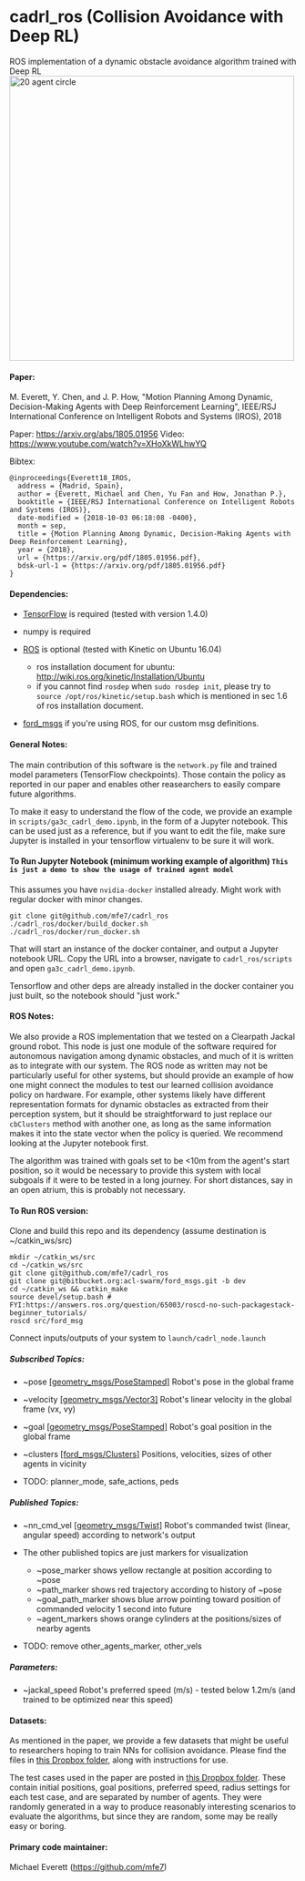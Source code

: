 # cadrl_ros (Collision Avoidance with Deep RL)

ROS implementation of a dynamic obstacle avoidance algorithm trained with Deep RL
<img src="misc/A3C_20agents_0.png" width="500" alt="20 agent circle">

#### Paper:

M. Everett, Y. Chen, and J. P. How, "Motion Planning Among Dynamic, Decision-Making Agents with Deep Reinforcement Learning", IEEE/RSJ International Conference on Intelligent Robots and Systems (IROS), 2018

Paper: https://arxiv.org/abs/1805.01956
Video: https://www.youtube.com/watch?v=XHoXkWLhwYQ

Bibtex:
```
@inproceedings{Everett18_IROS,
  address = {Madrid, Spain},
  author = {Everett, Michael and Chen, Yu Fan and How, Jonathan P.},
  booktitle = {IEEE/RSJ International Conference on Intelligent Robots and Systems (IROS)},
  date-modified = {2018-10-03 06:18:08 -0400},
  month = sep,
  title = {Motion Planning Among Dynamic, Decision-Making Agents with Deep Reinforcement Learning},
  year = {2018},
  url = {https://arxiv.org/pdf/1805.01956.pdf},
  bdsk-url-1 = {https://arxiv.org/pdf/1805.01956.pdf}
}
```

#### Dependencies:

* [TensorFlow](https://www.tensorflow.org/) is required (tested with version 1.4.0)

* numpy is required

* [ROS](http://wiki.ros.org/) is optional (tested with Kinetic on Ubuntu 16.04)
	- ros installation document for ubuntu: http://wiki.ros.org/kinetic/Installation/Ubuntu
	- if you cannot find `rosdep` when `sudo rosdep init`, please try to `source /opt/ros/kinetic/setup.bash` which is mentioned in sec 1.6 of ros installation document.

* [ford_msgs](https://bitbucket.org/acl-swarm/ford_msgs/src/master/) if you're using ROS, for our custom msg definitions.

#### General Notes:
The main contribution of this software is the `network.py` file and trained model parameters (TensorFlow checkpoints).
Those contain the policy as reported in our paper and enables other reasearchers to easily compare future algorithms.

To make it easy to understand the flow of the code, we provide an example in `scripts/ga3c_cadrl_demo.ipynb`, in the form of a Jupyter notebook. This can be used just as a reference, but if you want to edit the file, make sure Jupyter is installed in your tensorflow virtualenv to be sure it will work.

#### To Run Jupyter Notebook (minimum working example of algorithm) `This is just a demo to show the usage of trained agent model`

This assumes you have `nvidia-docker` installed already. Might work with regular docker with minor changes.

```
git clone git@github.com/mfe7/cadrl_ros
./cadrl_ros/docker/build_docker.sh
./cadrl_ros/docker/run_docker.sh
```

That will start an instance of the docker container, and output a Jupyter notebook URL. Copy the URL into a browser, navigate to `cadrl_ros/scripts` and open `ga3c_cadrl_demo.ipynb`.

Tensorflow and other deps are already installed in the docker container you just built, so the notebook should "just work."

#### ROS Notes:

We also provide a ROS implementation that we tested on a Clearpath Jackal ground robot.
This node is just one module of the software required for autonomous navigation among dynamic obstacles, and much of it is written as to integrate with our system.
The ROS node as written may not be particularly useful for other systems, but should provide an example of how one might connect the modules to test our learned collision avoidance policy on hardware.
For example, other systems likely have different representation formats for dynamic obstacles as extracted from their perception system, but it should be straightforward to just replace our `cbClusters` method with another one, as long as the same information makes it into the state vector when the policy is queried.
We recommend looking at the Jupyter notebook first.

The algorithm was trained with goals set to be <10m from the agent's start position, so it would be necessary to provide this system with local subgoals if it were to be tested in a long journey.
For short distances, say in an open atrium, this is probably not necessary.


#### To Run ROS version:
Clone and build this repo and its dependency (assume destination is ~/catkin_ws/src)
```
mkdir ~/catkin_ws/src
cd ~/catkin_ws/src
git clone git@github.com/mfe7/cadrl_ros
git clone git@bitbucket.org:acl-swarm/ford_msgs.git -b dev
cd ~/catkin_ws && catkin_make
source devel/setup.bash # FYI:https://answers.ros.org/question/65003/roscd-no-such-packagestack-beginner_tutorials/
roscd src/ford_msg
```

Connect inputs/outputs of your system to `launch/cadrl_node.launch`

##### Subscribed Topics:
* ~pose [[geometry_msgs/PoseStamped]](http://docs.ros.org/api/geometry_msgs/html/msg/PoseStamped.html)
	Robot's pose in the global frame

* ~velocity [[geometry_msgs/Vector3]](http://docs.ros.org/kinetic/api/geometry_msgs/html/msg/Vector3.html)
	Robot's linear velocity in the global frame (vx, vy)

* ~goal [[geometry_msgs/PoseStamped]](http://docs.ros.org/api/geometry_msgs/html/msg/PoseStamped.html)
	Robot's goal position in the global frame

* ~clusters [[ford_msgs/Clusters]]()
	Positions, velocities, sizes of other agents in vicinity

* TODO: planner_mode, safe_actions, peds

##### Published Topics:
* ~nn_cmd_vel [[geometry_msgs/Twist]](http://docs.ros.org/api/geometry_msgs/html/msg/Twist.html)
	Robot's commanded twist (linear, angular speed) according to network's output

* The other published topics are just markers for visualization
	* ~pose_marker shows yellow rectangle at position according to ~pose
	* ~path_marker shows red trajectory according to history of ~pose
	* ~goal_path_marker shows blue arrow pointing toward position of commanded velocity 1 second into future
	* ~agent_markers shows orange cylinders at the positions/sizes of nearby agents

* TODO: remove other_agents_marker, other_vels

##### Parameters:
* ~jackal_speed
	Robot's preferred speed (m/s) - tested below 1.2m/s (and trained to be optimized near this speed)
	
#### Datasets:
As mentioned in the paper, we provide a few datasets that might be useful to researchers hoping to train NNs for collision avoidance.
Please find the files in [this Dropbox folder](https://www.dropbox.com/sh/yu1spzhhj8c9akl/AAALo8yXSfQ1nxaU2KFRGWuTa?dl=0), along with instructions for use.

The test cases used in the paper are posted in [this Dropbox folder](https://www.dropbox.com/sh/58uodr11pke8yi0/AACPrZQr8wFWyNlETIFDCc7Pa?dl=0).
These contain initial positions, goal positions, preferred speed, radius settings for each test case, and are separated by number of agents.
They were randomly generated in a way to produce reasonably interesting scenarios to evaluate the algorithms, but since they are random, some may be really easy or boring.

#### Primary code maintainer:
Michael Everett (https://github.com/mfe7)
